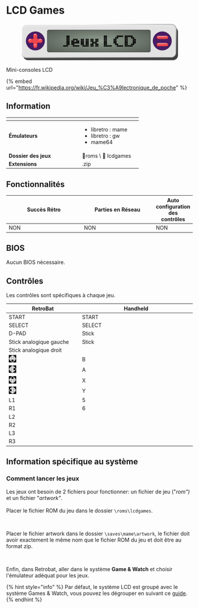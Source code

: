 # LCD Games

<div align="left">

<figure><img src="https://raw.githubusercontent.com/fabricecaruso/es-theme-carbon/91d85c7849cc550b0cac4e75cb8e0923d3b61b5e/art/logos/lcdgames-fr.svg" alt=""><figcaption></figcaption></figure>

</div>

Mini-consoles LCD

{% embed url="https://fr.wikipedia.org/wiki/Jeu_%C3%A9lectronique_de_poche" %}

## Information

<table data-header-hidden><thead><tr><th width="184"></th><th></th><th data-hidden></th></tr></thead><tbody><tr><td><strong>Émulateurs</strong></td><td><ul><li>libretro : mame</li><li>libretro : gw</li><li>mame64</li></ul></td><td></td></tr><tr><td><strong>Dossier des jeux</strong></td><td><span data-gb-custom-inline data-tag="emoji" data-code="1f4c2">📂</span>roms \ <span data-gb-custom-inline data-tag="emoji" data-code="1f4c2">📂</span> lcdgames</td><td></td></tr><tr><td><strong>Extensions</strong></td><td>.zip</td><td></td></tr></tbody></table>

## Fonctionnalités

<table><thead><tr><th width="256">Succès Rétro</th><th width="243">Parties en Réseau</th><th>Auto configuration des contrôles</th></tr></thead><tbody><tr><td>NON</td><td>NON</td><td>NON</td></tr></tbody></table>

## BIOS

Aucun BIOS nécessaire.

## Contrôles

Les contrôles sont spécifiques à chaque jeu.

<table><thead><tr><th width="258">RetroBat</th><th width="443">Handheld</th></tr></thead><tbody><tr><td>START</td><td>START</td></tr><tr><td>SELECT</td><td>SELECT</td></tr><tr><td>D-PAD</td><td>Stick</td></tr><tr><td>Stick analogique gauche</td><td>Stick</td></tr><tr><td>Stick analogique droit</td><td></td></tr><tr><td><img src="../../../.gitbook/assets/image (19).png" alt="A"></td><td>B</td></tr><tr><td><img src="../../../.gitbook/assets/image (6).png" alt="B"></td><td>A</td></tr><tr><td><img src="../../../.gitbook/assets/image (34).png" alt="" data-size="original"></td><td>X</td></tr><tr><td><img src="../../../.gitbook/assets/image (32).png" alt="" data-size="line"></td><td>Y</td></tr><tr><td>L1</td><td>5</td></tr><tr><td>R1</td><td>6</td></tr><tr><td>L2</td><td></td></tr><tr><td>R2</td><td></td></tr><tr><td>L3</td><td></td></tr><tr><td>R3</td><td></td></tr></tbody></table>

## Information spécifique au système

### Comment lancer les jeux

Les jeux ont besoin de 2 fichiers pour fonctionner: un fichier de jeu ("_rom")_ et un fichier "_artwork"_.\
\
Placer le fichier ROM du jeu dans le dossier `\roms\lcdgames`.

<div align="left">

<figure><img src="https://i.imgur.com/0VYlmPG.png" alt=""><figcaption></figcaption></figure>

</div>

Placer le fichier artwork dans le dossier `\saves\mame\artwork`, le fichier doit avoir exactement le même nom que le fichier ROM du jeu et doit être au format zip.

<div align="left">

<figure><img src="https://i.imgur.com/MwEbQkp.png" alt=""><figcaption></figcaption></figure>

</div>

Enfin, dans Retrobat, aller dans le système **Game & Watch** et choisir l'émulateur adéquat pour les jeux.

{% hint style="info" %}
Par défaut, le système LCD est groupé avec le système Games & Watch, vous pouvez les dégrouper en suivant ce [guide](../../../navigation/system-view-and-game-view.md#grouped-systems).
{% endhint %}
